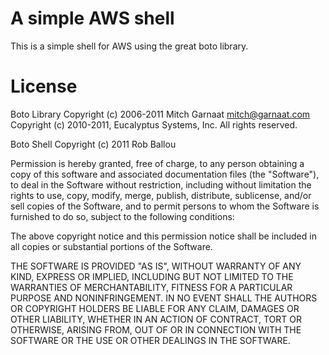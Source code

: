 # A simple AWS shell

This is a simple shell for AWS using the great boto library.

# License

Boto Library Copyright (c) 2006-2011 Mitch Garnaat mitch@garnaat.com Copyright (c) 2010-2011, Eucalyptus Systems, Inc. All rights reserved.

Boto Shell Copyright (c) 2011 Rob Ballou

Permission is hereby granted, free of charge, to any person obtaining a copy of this software and associated documentation files (the "Software"), to deal in the Software without restriction, including without limitation the rights to use, copy, modify, merge, publish, distribute, sublicense, and/or sell copies of the Software, and to permit persons to whom the Software is furnished to do so, subject to the following conditions:

The above copyright notice and this permission notice shall be included in all copies or substantial portions of the Software.

THE SOFTWARE IS PROVIDED "AS IS", WITHOUT WARRANTY OF ANY KIND, EXPRESS OR IMPLIED, INCLUDING BUT NOT LIMITED TO THE WARRANTIES OF MERCHANTABILITY, FITNESS FOR A PARTICULAR PURPOSE AND NONINFRINGEMENT. IN NO EVENT SHALL THE AUTHORS OR COPYRIGHT HOLDERS BE LIABLE FOR ANY CLAIM, DAMAGES OR OTHER LIABILITY, WHETHER IN AN ACTION OF CONTRACT, TORT OR OTHERWISE, ARISING FROM, OUT OF OR IN CONNECTION WITH THE SOFTWARE OR THE USE OR OTHER DEALINGS IN THE SOFTWARE.